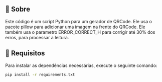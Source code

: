 ## :space_invader: Sobre

Este código é um script Python para um gerador de QRCode. Ele usa o pacote pillow para adicionar uma imagem na frente do QRCode. Ele também usa o parametro ERROR_CORRECT_H para corrigir até 30% dos erros, para processar a leitura.

## :wrench: Requisitos

Para instalar as dependências necessárias, execute o seguinte comando:

```bash
pip install -r requirements.txt
```

